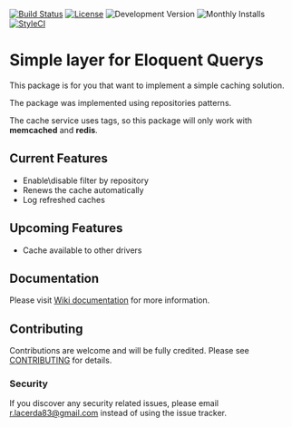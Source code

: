[![Build Status](https://travis-ci.org/rlacerda83/lumem-elocache.svg?style=flat-square)](https://travis-ci.org/rlacerda83/lumem-elocache.svg)
[![License](https://img.shields.io/packagist/l/rlacerda83/lumen-elocache.svg?style=flat-square)](https://packagist.org/packages/rlacerda83/lumen-elocache)
![Development Version](https://img.shields.io/packagist/vpre/rlacerda83/lumen-elocache.svg?style=flat-square)
![Monthly Installs](https://img.shields.io/packagist/dm/rlacerda83/lumen-elocache.svg?style=flat-square)
[![StyleCI](https://styleci.io/repos/41611087/shield)](https://styleci.io/repos/41611087)

# Simple layer for Eloquent Querys 

This package is for you that want to implement a simple caching solution.

The package was implemented using repositories patterns.

The cache service uses tags, so this package will only work with **memcached** and **redis**.

## Current Features  
- Enable\disable filter by repository
- Renews the cache automatically
- Log refreshed caches

## Upcoming Features
- Cache available to other drivers

## Documentation
Please visit [Wiki documentation](https://github.com/rlacerda83/lumem-elocache/wiki) for more information.

## Contributing
Contributions are welcome and will be fully credited. Please see [CONTRIBUTING](CONTRIBUTING.md) for details.

### Security
If you discover any security related issues, please email r.lacerda83@gmail.com instead of using the issue tracker.